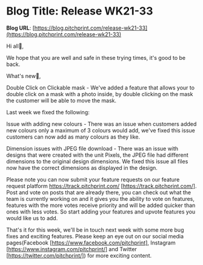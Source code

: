 # **Blog Title**: Release WK21-33

**Blog URL**: [https://blog.pitchprint.com/release-wk21-33](https://blog.pitchprint.com/release-wk21-33)

Hi all👋,

We hope that you are well and safe in these trying times, it's good to be back.

What's new🚀,

Double Click on Clickable mask - We've added a feature that allows your to double click on a mask with a photo inside, by double clicking on
the mask the customer will be able to move the mask.

Last week we fixed the following:

Issue with adding new colours - There was an issue when customers added new colours only a maximum of 3 colours would add, we've fixed this
issue customers can now add as many colours as they like.

Dimension issues with JPEG file download - There was an issue with designs that were created with the unit Pixels, the JPEG file had
different dimensions to the original design dimensions. We fixed this issue all files now have the correct dimensions as displayed in the
design.

Please note you can now submit your feature requests on our feature request platform https://track.pitchprint.com/
[https://track.pitchprint.com/]. Post and vote on posts that are already there, you can check out what the team is currently working on and
it gives you the ability to vote on features, features with the more votes receive priority and will be added quicker than ones with less
votes. So start adding your features and upvote features you would like us to add.

That's it for this week, we'll be in touch next week with some more bug fixes and exciting features. Please keep an eye out on our social
media pages(Facebook [https://www.facebook.com/pitchprint], Instagram [https://www.instagram.com/pitchprint/] and Twitter
[https://twitter.com/pitchprint/]) for more exciting content.

